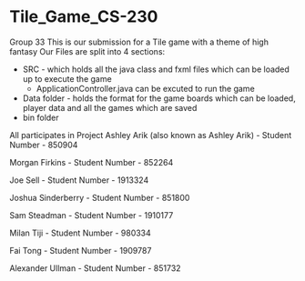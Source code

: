 # Tile_Game_CS-230
Group 33
This is our submission for a Tile game with a theme of high fantasy
Our Files are split into 4 sections:
- SRC - which holds all the java class and fxml files which can be loaded up to execute the game
  - ApplicationController.java can be excuted to run the game
- Data folder - holds the format for the game boards which can be loaded, player data and all the games which are saved
- bin folder

All participates in Project
Ashley Arik (also known as Ashley Arik) - Student Number - 850904

Morgan Firkins - Student Number - 852264

Joe Sell - Student Number - 1913324

Joshua Sinderberry - Student Number - 851800

Sam Steadman - Student Number - 1910177

Milan Tiji - Student Number - 980334

Fai Tong - Student Number - 1909787

Alexander Ullman - Student Number - 851732
